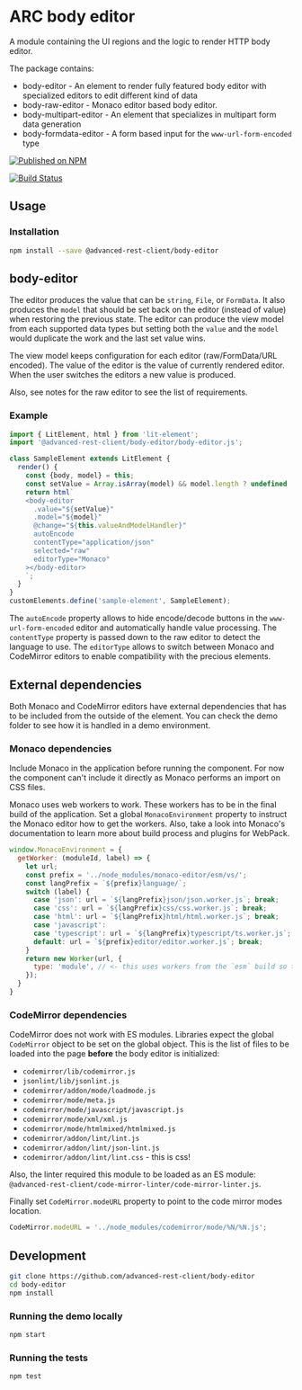 # ARC body editor

A module containing the UI regions and the logic to render HTTP body editor.

The package contains:

- body-editor - An element to render fully featured body editor with specialized editors to edit different kind of data
- body-raw-editor - Monaco editor based body editor.
- body-multipart-editor - An element that specializes in multipart form data generation
- body-formdata-editor - A form based input for the `www-url-form-encoded` type

[![Published on NPM](https://img.shields.io/npm/v/@advanced-rest-client/body-editor.svg)](https://www.npmjs.com/package/@advanced-rest-client/body-editor)

[![Build Status](https://travis-ci.com/advanced-rest-client/body-editor.svg)](https://travis-ci.com/advanced-rest-client/body-editor)

## Usage

### Installation

```sh
npm install --save @advanced-rest-client/body-editor
```

## body-editor

The editor produces the value that can be `string`, `File`, or `FormData`. It also produces the `model` that should be set back on the editor (instead of value) when restoring the previous state.
The editor can produce the view model from each supported data types but setting both the `value` and the `model` would duplicate the work and the last set value wins.

The view model keeps configuration for each editor (raw/FormData/URL encoded). The value of the editor is the value of currently rendered editor. When the user switches the editors a new value is produced.

Also, see notes for the raw editor to see the list of requirements.

### Example

```js
import { LitElement, html } from 'lit-element';
import '@advanced-rest-client/body-editor/body-editor.js';

class SampleElement extends LitElement {
  render() {
    const {body, model} = this;
    const setValue = Array.isArray(model) && model.length ? undefined : body;
    return html`
    <body-editor
      .value="${setValue}"
      .model="${model}"
      @change="${this.valueAndModelHandler}"
      autoEncode
      contentType="application/json"
      selected="raw"
      editorType="Monaco"
    ></body-editor>
    `;
  }
}
customElements.define('sample-element', SampleElement);
```

The `autoEncode` property allows to hide encode/decode buttons in the `www-url-form-encoded` editor and automatically handle value processing. The `contentType` property is passed down to the raw editor
to detect the language to use. The `editorType` allows to switch between Monaco and CodeMirror editors to enable compatibility with the precious elements.

## External dependencies

Both Monaco and CodeMirror editors have external dependencies that has to be included from the outside of the element. You can check the demo folder to see how it is handled in a demo environment.

### Monaco dependencies

Include Monaco in the application before running the component. For now the component can't include it directly as Monaco performs an import on CSS files.

Monaco uses web workers to work. These workers has to be in the final build of the application. Set a global `MonacoEnvironment` property to instruct the Monaco editor how to get the workers. Also, take a look into Monaco's documentation to learn more about build process and plugins for WebPack.

```javascript
window.MonacoEnvironment = {
  getWorker: (moduleId, label) => {
    let url;
    const prefix = '../node_modules/monaco-editor/esm/vs/';
    const langPrefix = `${prefix}language/`;
    switch (label) {
      case 'json': url = `${langPrefix}json/json.worker.js`; break;
      case 'css': url = `${langPrefix}css/css.worker.js`; break;
      case 'html': url = `${langPrefix}html/html.worker.js`; break;
      case 'javascript':
      case 'typescript': url = `${langPrefix}typescript/ts.worker.js`; break;
      default: url = `${prefix}editor/editor.worker.js`; break;
    }
    return new Worker(url, {
      type: 'module', // <- this uses workers from the `esm` build so the web worker must handle modules properly.
    });
  }
}
```

### CodeMirror dependencies

CodeMirror does not work with ES modules. Libraries expect the global `CodeMirror` object to be set on the global object.
This is the list of files to be loaded into the page **before** the body editor is initialized:

- `codemirror/lib/codemirror.js`
- `jsonlint/lib/jsonlint.js`
- `codemirror/addon/mode/loadmode.js`
- `codemirror/mode/meta.js`
- `codemirror/mode/javascript/javascript.js`
- `codemirror/mode/xml/xml.js`
- `codemirror/mode/htmlmixed/htmlmixed.js`
- `codemirror/addon/lint/lint.js`
- `codemirror/addon/lint/json-lint.js`
- `codemirror/addon/lint/lint.css` - this is css!

Also, the linter required this module to be loaded as an ES module: `@advanced-rest-client/code-mirror-linter/code-mirror-linter.js`.

Finally set `CodeMirror.modeURL` property to point to the code mirror modes location.

```javascript
CodeMirror.modeURL = '../node_modules/codemirror/mode/%N/%N.js';
```

## Development

```sh
git clone https://github.com/advanced-rest-client/body-editor
cd body-editor
npm install
```

### Running the demo locally

```sh
npm start
```

### Running the tests

```sh
npm test
```
